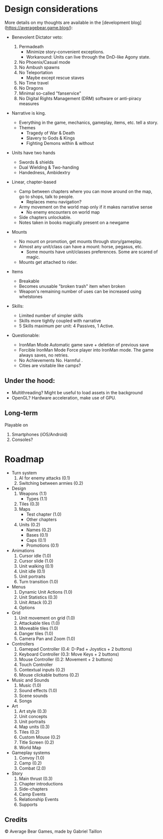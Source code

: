 
# Design considerations

More details on my thoughts are available in the [development blog] (https://averagebear.game.blog/):
- Benevolent Dictator veto:
	1. Permadeath
		- Minimize story-convenient exceptions.
		- Workaround: Units can live through the DnD-like Agony state.
	2. No Phoenix/Casual mode
	3. No Ambush spawns
	4. No Teleportation
		- Maybe except rescue staves
 	5. No Time travel
	6. No Dragons
	7. Minimal so-called "fanservice"
	8. No Digital Rights Management (DRM) software or anti-piracy measures

- Narrative is king.
	* Everything in the game, mechanics, gameplay, items, etc. tell a story.
	* Themes
		- Tragedy of War & Death
		- Slavery to Gods & Kings
		- Fighting Demons within & without

- Units have two hands
	* Swords & shields
	* Dual Wielding & Two-handing
	* Handedness, Ambidextry

- Linear, chapter-based
	* Camp between chapters where you can move around on the map, go to shops, talk to people.
		- Replaces menu navigation?
	* Army movement on the world map only if it makes narrative sense
		- No enemy encounters on world map
	* Side chapters unlockable.
	* Notes taken in books magically present on a newgame

- Mounts 
	* No mount on promotion, get mounts through story/gameplay. 
	* Almost any unit/class can have a mount: horse, pegasus, etc.
		- Some mounts have unit/classes preferences. Some are scared of magic.
	* Mounts get attached to rider.

- Items
	* Breakable
	* Becomes unusable "broken trash" item when broken
	* Weapon's remaining number of uses can be increased using whetstones

- Skills:
	* Limited number of simpler skills
	* Skills more tightly coupled with narrative
	* 5 Skills maximum per unit: 4 Passives, 1 Active.

- Questionable:
	* IronMan Mode 
		Automatic game save + deletion of previous save 
	* Forcible IronMan Mode
		Force player into IronMan mode. The game always saves, no retries. 
	* No Achievements
		No. Harmful .
	* Cities are visitable like camps?

## Under the hood:
- Multithreading? 
	Might be useful to load assets in the background
- OpenGL?
	Hardware acceleration, make use of GPU. 

## Long-term
Playable on
1. Smartphones (iOS/Android)
2. Consoles?

# Roadmap
- Turn system
	1. AI for enemy attacks		(0.1)
	2. Switching between armies (0.2)
- Design
	1. Weapons 	(1.1)
		* Types 	(1.1)
	2. Tiles 	(0.3)
	3. Maps
		* Test chapter 	(1.0)
		* Other chapters
	4. Units 		(0.2)
		* Names 		(0.2)
		* Bases 		(0.1)
		* Caps 			(0.1)
		* Promotions 	(0.1)
- Animations
	1. Cursor idle 		(1.0) 
	2. Cursor slide 	(1.0) 
	3. Unit walking 	(0.1)
	4. Unit idle 		(0.1)
	5. Unit portraits
	6. Turn transition 	(1.0)
- Menus
	1. Dynamic Unit Actions (1.0)
	2. Unit Statistics 		(0.3)
	3. Unit Attack 			(0.2)
	4. Options
- Grid
	1. Unit movement on grid 	(1.0) 
	2. Attackable tiles 		(1.0)
	3. Moveable tiles 			(1.0)
	4. Danger tiles 			(1.0)
	5. Camera Pan and Zoom 		(1.0)
- Controllers
	1. Gamepad Controller 		(0.4: D-Pad + Joystics + 2 buttons)
	2. Keyboard Controller 		(0.3: Move Keys + 2 buttons)
	3. Mouse Controller 		(0.2: Movement + 2 buttons)
	4. Touch Controller
	5. Contextual inputs 		(0.2)
	6. Mouse clickable buttons 	(0.2)
- Music and Sounds
	1. Music 			(1.0)
	1. Sound effects 	(1.0)
	2. Scene sounds
	3. Songs			
- Art
	1. Art style 		(0.3)
	2. Unit concepts
	3. Unit portraits
	4. Map units 		(0.3)
	5. Tiles 			(0.2)
	6. Custom Mouse 	(0.2)
	7. Title Screen 	(0.2)
	8. World Map
- Gameplay systems
	1. Convoy 	(1.0)
	2. Camp  	(0.2)
	3. Combat 	(2.0)
- Story
	1. Main thrust 				(0.3)
	2. Chapter introductions
	3. Side-chapters
	4. Camp Events
	5. Relationship Events
	6. Supports

## Credits
:copyright: Average Bear Games, made by Gabriel Taillon
